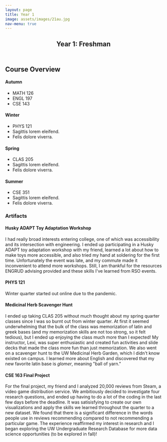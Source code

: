 ```yaml
---
layout: page
title: Year 1
image: assets/images/21au.jpg
nav-menu: true
---
```


<!-- Main -->
<div id="main" class="alt">

<!-- One -->
<section id="one">
	<div class="inner">
		<header class="major">
			<h1>Year 1: Freshman</h1>
		</header>

<!-- Content -->
<h2 id="content">Course Overview</h2>
<div class="box">
	<div class="row">
	<div class="3u">
		<h4>Autumn</h4>
		<ul>
			<li>MATH 126</li>
			<li>ENGL 197</li>
			<li>CSE 143</li>
		</ul>
	</div>
	<div class="3u">
		<h4>Winter</h4>
		<ul>
			<li>PHYS 121</li>
			<li>Sagittis lorem eleifend.</li>
			<li>Felis dolore viverra.</li>
		</ul>
	</div>
	<div class="3u">
		<h4>Spring</h4>
		<ul>
			<li>CLAS 205</li>
			<li>Sagittis lorem eleifend.</li>
			<li>Felis dolore viverra.</li>
		</ul>
	</div>
	<div class="3u">
		<h4>Summer</h4>
		<ul>
			<li>CSE 351</li>
			<li>Sagittis lorem eleifend.</li>
			<li>Felis dolore viverra.</li>
		</ul>
	</div>
	</div>
</div>

<!-- Artifact -->
<h3>Artifacts</h3>
<div class="row">
<h4>Husky ADAPT Toy Adaptation Workshop</h4>
<p><span class="image left"><img src="{% link assets/images/21au_husky_adapt.jpg %}" alt="" /></span>I had really broad interests entering college, one of which was accessibility and its intersection with engineering. I ended up participating in a Husky ADAPT toy adaptation workshop with my friend, learned a lot about how to make toys more accessible, and also tried my hand at soldering for the first time. Unfortunately the event was late, and my commute made it inconvenient to attend more workshops. Still, I am thankful for the resources ENGRUD advising provided and these skills I've learned from RSO events.</p>
</div>

<div class="row">
<h4>PHYS 121</h4>
<p><span class="image left"><img src="{% link assets/images/22wi_phys.jpg %}" alt="" /></span>Winter quarter started out online due to the pandemic.</p>
</div>

<div class="row">
<h4>Medicinal Herb Scavenger Hunt</h4>
<p><span class="image left"><img src="{% link assets/images/22sp_clas205.png %}" alt="" /></span>I ended up taking CLAS 205 without much thought about my spring quarter classes since I was so burnt out from winter quarter. At first it seemed underwhelming that the bulk of the class was memorization of latin and greek bases (and my memorization skills are not too strong, so it felt tedious), but I ended up enjoying the class much more than I expected! My instructor, Lexi, was super enthusiastic and created fun activities and slide decks that made the class more fun than just memorization. We also went on a scavenger hunt to the UW Medicinal Herb Garden, which I didn't know existed on campus. I learned more about English and discovered that my new favorite latin base is <i>glomer</i>, meaning "ball of yarn."</p>
</div>

<div class="row">
<h4>CSE 163 Final Project</h4>
<p><object data="{% link /assets/pdfs/22su_cse163.pdf %}" width="500" height="500" type='application/pdf'></object>For the final project, my friend and I analyzed 20,000 reviews from Steam, a video game distribution service. We ambitiously decided to investigate four research questions, and ended up having to do a lot of the coding in the last few days before the deadline. It was satisisfying to create our own visualizations and apply the skills we learned throughout the quarter to a new dataset. We found that there is a significant difference in the words people use in reviews recommending compared to not recommending a particular game. The experience reaffirmed my interest in research and I began exploring the UW Undergraduate Research Database for more data science opportunities (to be explored in fall)!</p>
</div>

</div>
</section>

</div>
